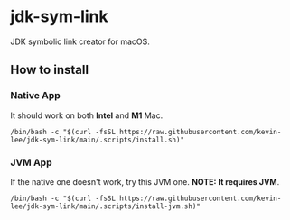 # jdk-sym-link

JDK symbolic link creator for macOS.

## How to install

### Native App
It should work on both **Intel** and **M1** Mac.
```shell
/bin/bash -c "$(curl -fsSL https://raw.githubusercontent.com/kevin-lee/jdk-sym-link/main/.scripts/install.sh)" 
```


### JVM App
If the native one doesn't work, try this JVM one.
**NOTE: It requires JVM**.
```shell
/bin/bash -c "$(curl -fsSL https://raw.githubusercontent.com/kevin-lee/jdk-sym-link/main/.scripts/install-jvm.sh)" 
```
